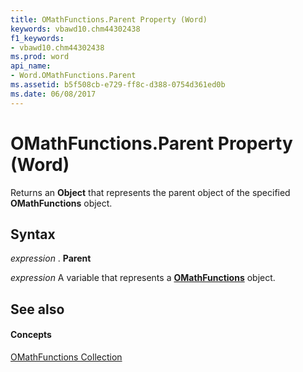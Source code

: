 ```yaml
---
title: OMathFunctions.Parent Property (Word)
keywords: vbawd10.chm44302438
f1_keywords:
- vbawd10.chm44302438
ms.prod: word
api_name:
- Word.OMathFunctions.Parent
ms.assetid: b5f508cb-e729-ff8c-d388-0754d361ed0b
ms.date: 06/08/2017
---
```



# OMathFunctions.Parent Property (Word)

Returns an  **Object** that represents the parent object of the specified **OMathFunctions** object.


## Syntax

 _expression_ . **Parent**

 _expression_ A variable that represents a **[OMathFunctions](Word.OMathFunctions.md)** object.


## See also


#### Concepts


[OMathFunctions Collection](Word.OMathFunctions.md)

